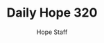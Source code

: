---
image: /assets/img/daily-hope-default-artwork.png
title: Daily Hope 320
number: 320
categories:
  - Daily Hope
author: Hope Staff
notes: Daily Hope 320
embed: >-
  EMBED_GOES_HERE
---